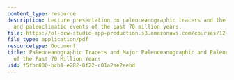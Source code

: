```yaml
---
content_type: resource
description: Lecture presentation on paleoceanographic tracers and the major paleoceanographic
  and paleoclimatic events of the past 70 million years.
file: https://ol-ocw-studio-app-production.s3.amazonaws.com/courses/12-740-paleoceanography-spring-2008/f5fbc800bcb1e2820f22c01a2ae2eebd_lec01_slide.pdf
file_type: application/pdf
resourcetype: Document
title: Paleoceanographic Tracers and Major Paleoceanographic and Paleoclimate Events
  of the Past 70 Million Years
uid: f5fbc800-bcb1-e282-0f22-c01a2ae2eebd
---
```

